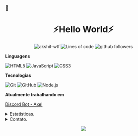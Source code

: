 ###  👋
<h1 align=center>⚡Hello World⚡</h1>

<p align="center">
    <img src="https://komarev.com/ghpvc/?username=gbrasil3g" alt="akshit-wtf" alt="Profile Views" />
    <img src="https://img.shields.io/badge/From%20Hello%20World%20I%27ve%20Written-100,000%20lines%20of%20code-yellow" alt="Lines of code" />
    <img src="https://img.shields.io/github/followers/gbrasil3g?label=Follow&style=social" alt="github followers" />
</p>

**Linguagens**

![HTML5](https://img.shields.io/badge/-HTML5-000000?style=flat&logo=HTML5)
![JavaScript](https://img.shields.io/badge/-JavaScript-000000?style=flat&logo=javascript)
![CSS3](https://img.shields.io/badge/-CSS3-000000?style=flat&logo=CSS3)

**Tecnologias**

![Git](https://img.shields.io/badge/-Git-000000?style=flat&logo=git&logoColor=F05032)
![GitHub](https://img.shields.io/badge/-GitHub-000000?style=flat&logo=github&logoColor=FFFFFF)
![Node.js](https://img.shields.io/badge/-Node.js-000000?style=flat&logo=node.js&logoColor=339933)

**Atualmente trabalhando em**

[Discord Bot - Axel](https://github.com/gbrasil3g/)

<details>
      <summary>Estatísticas.</summary>
  <p align=center>
    <a href="https://github.com/gbrasil3g">
      <img align="center" src="https://github-readme-stats.vercel.app/api?username=gbrasil3g&show_icons=true&include_all_commits=true&show_icons=true&title_color=303030&icon_color=303030&text_color=303030&bg_color=ffffff&hide_border=true" alt="Guilherme's Statistics." />
      <img align="center" src="https://github-readme-stats.vercel.app/api/top-langs/?username=gbrasil3g&show_icons=true&show_icons=true&title_color=fff&icon_color=303030&text_color=303030&bg_color=ffffff&hide_border=true" alt="Peter's Statistics." />
    </a>
  </p>
</details>

<details>
      <summary>Contato.</summary>
  <p align=center>
    <a href="https://github.com/gbrasil3g">Github</a>
    <br>
    <a href="https://discord.com">Discord</a>
  </p>
</details>

 
 <p align = "center">
 <a href="https://github.com/gbrasil3g/"> 
  <img src = "https://camo.githubusercontent.com/1236c652f93862299eeebc5c6a7b25b73d2be80c/68747470733a2f2f6170692e616c6578666c69706e6f74652e6465762f6368616c6c656e67653f746578743d4d6164652b796f752b726561642c2b6c6f6c2669636f6e3d3130">
 </a>
 </p>
